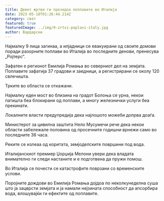 ```yaml
---
title: Девет жртви ги презедоа поплавите во Италија
date: 2023-05-18T01:26:44.214Z
category: свет
featured: true
featuredImage: ../img/9-zrtvi-poplavi-italy.jpg
author: Вардарски
---
```

Најмалку 9 лица загинаа, а илјадници се евакуирани од своите домови поради разорните поплави во Италија во последните денови, пренесува „Ројтерс“.

Зафатен е регионот Емилија Ромања во северниот дел на земјата. Поплавите зафатија 37 градови и заедници, а регистрирани се околу 120 свлечишта.

Трките во областа се откажани.

Најмалку еден мост во близина на градот Болоња се урна, некои патишта беа блокирани од поплави, а многу железнички услуги беа прекинати.

Локалните власти предупредија дека најлошото можеби допрва доаѓа.

Министерот за цивилна заштита Нело Мусумечи рече дека некои области забележале половина од просечните годишни врнежи само во последните 36 часа.

Реките се излеаа од коритата, земјоделските површини под вода.

Италијанскиот премиер Џорџија Мелони увери дека владата внимателно ги следи настаните и е подготвена да пружи помош.

Во Италија се почести се катастрофите поврзани со временските услови.

Поројните дождови во Емилија Ромања дојдоа по неколкунеделна суша што ја зацврсти земјата и ја намали нејзината способност да апсорбира вода, влошувајќи ги ефектите од поплавите.